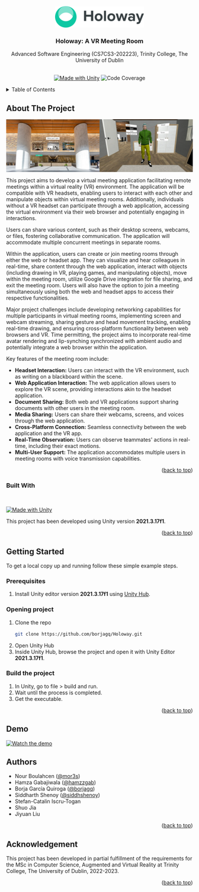 <a name="readme-top"></a>
<br />
<div align="center">
  <img src="https://github.com/borjagq/Holoway/blob/main/API/resources/logo/logo.png?raw=true" alt="Logo" width="240">

  <br />

  <h3 align="center">Holoway: A VR Meeting Room</h3>

  <p align="center">
    Advanced Software Engineering (CS7CS3-202223), Trinity College, The University of Dublin
    <br />
    <br />
  </p>
  <span align="center"> 
  
  [![Made with Unity](https://img.shields.io/badge/Made%20with-Unity-57b9d3.svg?style=flat&logo=unity)](https://unity3d.com) ![Code Coverage](https://img.shields.io/badge/coverage-67.8-yellow)
  
  </span>
</div>

<!-- TABLE OF CONTENTS -->
<details>
  <summary>Table of Contents</summary>
  <ol>
    <li>
      <a href="#about-the-project">About The Project</a>
      <ul>
        <li><a href="#built-with">Built With</a></li>
      </ul>
    </li>
    <li>
      <a href="#getting-started">Getting Started</a>
      <ul>
        <li><a href="#prerequisites">Prerequisites</a></li>
        <li><a href="#opening-project">Opening project</a></li>
        <li><a href="#build-the-project">Build the project</a></li>
      </ul>
    </li>
    <li><a href="#demo">Demo</a></li>
    <li><a href="#authors">Authors</a></li>
    <li><a href="#acknowledgement">Acknowledgement</a></li>
  </ol>
</details>

<!-- ABOUT THE PROJECT -->
## About The Project

<p style="display: flex; justify-content: center;">
  <img src="https://github.com/borjagq/Holoway/blob/main/Screenshots/ChooseRoom.png?raw=true" alt="Choose room" width="50%">
  <img src="https://github.com/borjagq/Holoway/blob/main/Screenshots/CreateCharacter.png?raw=true" alt="Create character" width="50%">
</p>

This project aims to develop a virtual meeting application facilitating remote meetings within a virtual reality (VR) environment. The application will be compatible with VR headsets, enabling users to interact with each other and manipulate objects within virtual meeting rooms. Additionally, individuals without a VR headset can participate through a web application, accessing the virtual environment via their web browser and potentially engaging in interactions.

Users can share various content, such as their desktop screens, webcams, or files, fostering collaborative communication. The application will accommodate multiple concurrent meetings in separate rooms.

Within the application, users can create or join meeting rooms through either the web or headset app. They can visualize and hear colleagues in real-time, share content through the web application, interact with objects (including drawing in VR, playing games, and manipulating objects), move within the meeting room, utilize Google Drive integration for file sharing, and exit the meeting room. Users will also have the option to join a meeting simultaneously using both the web and headset apps to access their respective functionalities.

Major project challenges include developing networking capabilities for multiple participants in virtual meeting rooms, implementing screen and webcam streaming, sharing gesture and head movement tracking, enabling real-time drawing, and ensuring cross-platform functionality between web browsers and VR. Time permitting, the project aims to incorporate real-time avatar rendering and lip-synching synchronized with ambient audio and potentially integrate a web browser within the application.

Key features of the meeting room include:

- **Headset Interaction:** Users can interact with the VR environment, such as writing on a blackboard within the scene.
- **Web Application Interaction:** The web application allows users to explore the VR scene, providing interactions akin to the headset application.
- **Document Sharing:** Both web and VR applications support sharing documents with other users in the meeting room.
- **Media Sharing:** Users can share their webcams, screens, and voices through the web application.
- **Cross-Platform Connection:** Seamless connectivity between the web application and the VR app.
- **Real-Time Observation:** Users can observe teammates' actions in real-time, including their exact motions.
- **Multi-User Support:** The application accommodates multiple users in meeting rooms with voice transmission capabilities.

<p align="right">(<a href="#readme-top">back to top</a>)</p>

<!-- BUILT WITH -->
### Built With

</br>

[![Made with Unity](https://img.shields.io/badge/Made%20with-Unity-57b9d3.svg?style=flat&logo=unity)](https://unity3d.com)

This project has been developed using Unity version **2021.3.17f1**.

<p align="right">(<a href="#readme-top">back to top</a>)</p>

<!-- GETTING STARTED -->
## Getting Started

To get a local copy up and running follow these simple example steps.

### Prerequisites

1. Install Unity editor version **2021.3.17f1** using [Unity Hub](https://docs.unity3d.com/2018.2/Documentation/Manual/GettingStartedInstallingHub.html). 

### Opening project

1. Clone the repo
   ```sh
   git clone https://github.com/borjagq/Holoway.git
   ```
2. Open Unity Hub
3. Inside Unity Hub, browse the project and open it with Unity Editor **2021.3.17f1**.

### Build the project

1. In Unity, go to file > build and run.
2. Wait until the process is completed.
3. Get the executable.

<p align="right">(<a href="#readme-top">back to top</a>)</p>

<!-- DEMO -->
## Demo

[![Watch the demo](https://img.youtube.com/vi/urFtMEx67wU/0.jpg)](https://www.youtube.com/watch?v=urFtMEx67wU)

<!-- AUTHORS -->
## Authors

* Nour Boulahcen ([@mor3s](https://github.com/mor3s))
* Hamza Gabajiwala ([@hamzzgab](https://github.com/hamzzgab))
* Borja García Quiroga ([@borjagq](https://github.com/borjagq))
* Siddharth Shenoy ([@siddhshenoy](https://github.com/siddhshenoy))
* Stefan-Catalin Iscru-Togan
* Shuo Jia
* Jiyuan Liu

<p align="right">(<a href="#readme-top">back to top</a>)</p>

<!-- ACKNOWLEDGEMENT -->
## Acknowledgement

This project has been developed in partial fulfillment of the requirements for the MSc in Computer Science, Augmented and Virtual Reality at Trinity College, The University of Dublin, 2022-2023.

<p align="right">(<a href="#readme-top">back to top</a>)</p>
